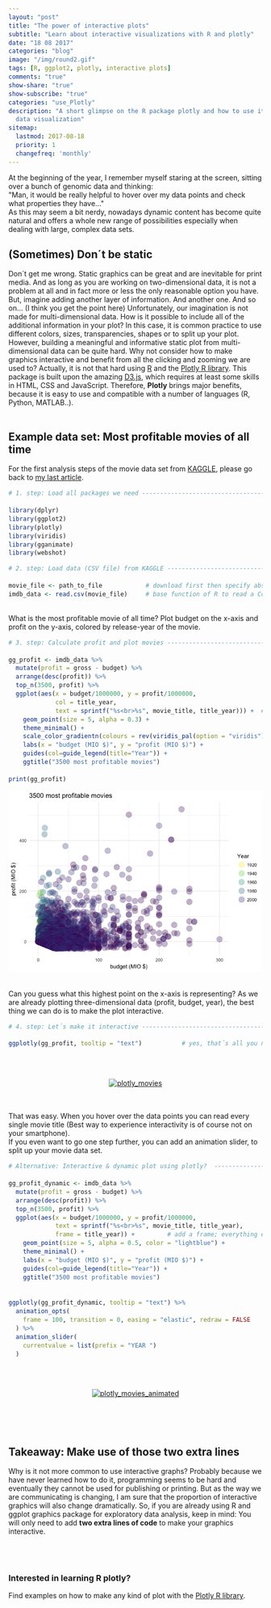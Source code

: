 ```yaml
---
layout: "post"
title: "The power of interactive plots"
subtitle: "Learn about interactive visualizations with R and plotly"
date: "18 08 2017"
categories: "blog"
image: "/img/round2.gif"
tags: [R, ggplot2, plotly, interactive plots]
comments: "true"
show-share: "true"
show-subscribe: "true"
categories: "use_Plotly"
description: "A short glimpse on the R package plotly and how to use it for interactive
  data visualization"
sitemap: 
  lastmod: 2017-08-18
  priority: 1
  changefreq: 'monthly'
---
```


At the beginning of the year, I remember myself staring at the screen, sitting over a bunch of genomic data and thinking:
<br> "Man, it would be really helpful to hover over my data points and check what properties they have..."
<br> As this may seem a bit nerdy, nowadays dynamic content has become quite natural and offers a whole new range of possibilities especially when dealing with large, complex data sets.

<h2>
(Sometimes) Don´t be static
</h2>
Don´t get me wrong. Static graphics can be great and are inevitable for print media.  
And as long as you are working on two-dimensional data, it is not a problem at all and in fact more or less the only reasonable option you have.
But, imagine adding another layer of information. And another one. And so on... (I think you get the point here)  
Unfortunately, our imagination is not made for multi-dimensional data. How is it possible to include all of the additional information in your plot?
In this case, it is common practice to use different colors, sizes, transparencies, shapes or to split up your plot.  
However, building a meaningful and informative static plot from multi-dimensional data can be quite hard. Why not consider how to make graphics interactive and benefit from all the clicking and zooming we are used to?  
Actually, it is not that hard using <a target="_blank" href="https://www.r-project.org">R</a> and the <a target="_blank" href="https://plot.ly/r/">Plotly R library</a>. This package is built upon the amazing <a target="_blank" href="https://d3js.org">D3.js</a>, which requires at least some skills in HTML, CSS and JavaScript. Therefore, <strong>Plotly</strong> brings major benefits, because it is easy to use and compatible with a number of languages (R, Python, MATLAB..). <br> <br>
<h2>
Example data set: Most profitable movies of all time
</h2>
For the first analysis steps of the movie data set from <a target="_blank" href="https://www.kaggle.com">KAGGLE</a>, please go back to <a target="_blank" href = "https://felixgrunberger.com/2017-08-02-use_R/">my last article</a>.

``` r
# 1. step: Load all packages we need ----------------------------------------------------------------------------

library(dplyr)
library(ggplot2)
library(plotly)
library(viridis)
library(gganimate)
library(webshot)
```

``` r
# 2. step: Load data (CSV file) from KAGGLE ---------------------------------------------------------------------

movie_file <- path_to_file            # download first then specify absolute or relative filepath in "/.../.."
imdb_data <- read.csv(movie_file)     # base function of R to read a CommaSeparatedFile
```

<br> What is the most profitable movie of all time? Plot budget on the x-axis and profit on the y-axis, colored by release-year of the movie. <br>

``` r
# 3. step: Calculate profit and plot movies ---------------------------------------------------------------------

gg_profit <- imdb_data %>%
  mutate(profit = gross - budget) %>%
  arrange(desc(profit)) %>%
  top_n(3500, profit) %>%
  ggplot(aes(x = budget/1000000, y = profit/1000000,
             col = title_year,
             text = sprintf("%s<br>%s", movie_title, title_year))) +  # text will be displayed in plotly
    geom_point(size = 5, alpha = 0.3) +
    theme_minimal() +
    scale_color_gradientn(colours = rev(viridis_pal(option = "viridis")(40))) +
    labs(x = "budget (MIO $)", y = "profit (MIO $)") +
    guides(col=guide_legend(title="Year")) +
    ggtitle("3500 most profitable movies")

print(gg_profit)
```

<img src="use-Plotly_files/figure-markdown_github/unnamed-chunk-4-1.png" style="display: block; margin: auto;" /> <br> <br> Can you guess what this highest point on the x-axis is representing?
As we are already plotting three-dimensional data (profit, budget, year), the best thing we can do is to make the plot interactive. <br>

``` r
# 4. step: Let´s make it interactive ----------------------------------------------------------------------------

ggplotly(gg_profit, tooltip = "text")           # yes, that´s all you need!
```
<br> <br>
<div>
    <a href="https://plot.ly/~FelixGrunberger/35/?share_key=TgU9Hbh1SMkZ30ZB7D4WFZ" target="_blank" title="plotly_movies" style="display: block; text-align: center;"><img src="https://plot.ly/~FelixGrunberger/35.png?share_key=TgU9Hbh1SMkZ30ZB7D4WFZ" alt="plotly_movies" style="max-width: 100%;width: 600px;"  width="600" onerror="this.onerror=null;this.src='https://plot.ly/404.png';" /></a>
    <script data-plotly="FelixGrunberger:35" sharekey-plotly="TgU9Hbh1SMkZ30ZB7D4WFZ" src="https://plot.ly/embed.js" async></script>
</div>

 <br> <br> That was easy. When you hover over the data points you can read every single movie title (Best way to experience interactivity is of course not on your smartphone). <br> If you even want to go one step further, you can add an animation slider, to split up your movie data set. <br>

``` r
# Alternative: Interactive & dynamic plot using plotly?  --------------------------------------------------------

gg_profit_dynamic <- imdb_data %>%
  mutate(profit = gross - budget) %>%
  arrange(desc(profit)) %>%
  top_n(3500, profit) %>% 
  ggplot(aes(x = budget/1000000, y = profit/1000000,
             text = sprintf("%s<br>%s", movie_title, title_year),
             frame = title_year)) +         # add a frame; everything else stays the same
    geom_point(size = 5, alpha = 0.5, color = "lightblue") +
    theme_minimal() +
    labs(x = "budget (MIO $)", y = "profit (MIO $)") +
    guides(col=guide_legend(title="Year")) +
    ggtitle("3500 most profitable movies")


ggplotly(gg_profit_dynamic, tooltip = "text") %>%
  animation_opts(
    frame = 100, transition = 0, easing = "elastic", redraw = FALSE
  ) %>%
  animation_slider(
    currentvalue = list(prefix = "YEAR ")
  )
```
<br> <br>
<div>
    <a href="https://plot.ly/~FelixGrunberger/37/?share_key=jCTGskexxAN217YQcoPojW" target="_blank" title="plotly_movies_animated" style="display: block; text-align: center;"><img src="https://plot.ly/~FelixGrunberger/37.png?share_key=jCTGskexxAN217YQcoPojW" alt="plotly_movies_animated" style="max-width: 100%;width: 500px;"  width="500" onerror="this.onerror=null;this.src='https://plot.ly/404.png';" /></a>
    <script data-plotly="FelixGrunberger:37" sharekey-plotly="jCTGskexxAN217YQcoPojW" src="https://plot.ly/embed.js" async></script>
</div> <br>

<br> <br>
<h2>
Takeaway: Make use of those two extra lines
</h2>
Why is it not more common to use interactive graphs?  
Probably because we have never learned how to do it, programming seems to be hard and eventually they cannot be used for publishing or printing.  
But as the way we are communicating is changing, I am sure that the proportion of interactive graphics will also change dramatically. So, if you are already using R and ggplot graphics package for exploratory data analysis, keep in mind:  
You will only need to add <strong>two extra lines of code</strong> to make your graphics interactive.
<br> <br> <br> <br>
<h3>
Interested in learning R plotly?
</h3>
<div id="aboutme-section">
<p class="about-text">
<span class="fa fa-code about-icon"></span> Find examples on how to make any kind of plot with the <a target="_blank" href="https://plot.ly/r/">Plotly R library</a>. 
</p>
<br> <br> <br><br> <br> <br>
